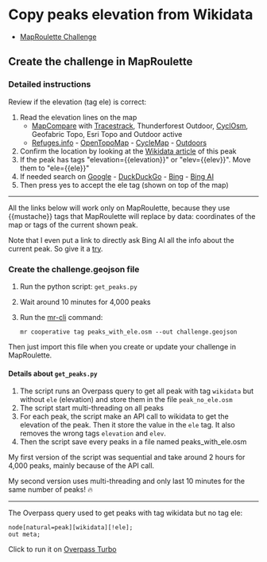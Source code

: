 # Copy peaks elevation from Wikidata

- [MapRoulette Challenge](https://maproulette.org/browse/challenges/23309)

## Create the challenge in MapRoulette

### Detailed instructions

Review if the elevation (tag ele) is correct:
1. Read the elevation lines on the map
    - [MapCompare](https://mc.bbbike.org/mc/?lon={{#mapLon}}&lat={{#mapLat}}&zoom=18&num=6&mt0=tracestrack-topo&mt1=thunderforest-outdoors&mt2=cyclosm&mt3=geofabrik-topo&mt4=esri-topo&mt5=outdooractive-summer-osm) with [Tracestrack](https://www.openstreetmap.org/#map=18/{{#mapLat}}/{{#mapLon}}&layers=P), Thunderforest Outdoor, [CyclOsm](https://www.cyclosm.org/#map=17/{{#mapLat}}/{{#mapLon}}/cyclosm), Geofabric Topo, Esri Topo and Outdoor active
    - [Refuges.info](http://maps.refuges.info/?zoom=18&lat={{#mapLat}}&lon={{#mapLon}}&layers=B0) - [OpenTopoMap](https://opentopomap.org/#map=16/{{#mapLat}}/{{#mapLon}}) - [CycleMap](https://www.opencyclemap.org/?zoom=18&lat={{#mapLat}}/&lon={{#mapLon}}&layers=B0000) - [Outdoors](https://www.opencyclemap.org/?zoom=18&lat=45.1636&lon=5.98541&layers=B0000)
2. Confirm the location by looking at the [Wikidata article](https://www.wikidata.org/wiki/{{wikidata}}) of this peak
3. If the peak has tags "elevation={{elevation}}" or "elev={{elev}}". Move them to "ele={{ele}}"
4. If needed search on [Google](<https://www.google.com/search?q={{name}}>) - [DuckDuckGo](<https://duckduckgo.com/?va=n&t=h_&q={{name}}>) - [Bing](<https://www.bing.com/search?q={{name}}>) - [Bing AI](<https://www.bing.com/search?showconv=1&sendquery=1&q=Give me the maximum amount of information on a peak named {{name}}. I want the precise location and elevation of the peak. Could you also search on Wikidata and Wikipedia for more information?>)
5. Then press yes to accept the ele tag (shown on top of the map)

----

All the links below will work only on MapRoulette, because they use {{mustache}} tags that MapRoulette will replace by data: coordinates of the map or tags of the current shown peak.

Note that I even put a link to directly ask Bing AI all the info about the current peak. So give it a [try](https://maproulette.org/browse/challenges/23309).

### Create the challenge.geojson file

1. Run the python script: `get_peaks.py`
2. Wait around 10 minutes for 4,000 peaks
3. Run the [mr-cli](https://github.com/maproulette/mr-cli) command:

    `mr cooperative tag peaks_with_ele.osm --out challenge.geojson`

Then just import this file when you create or update your challenge in MapRoulette.

#### Details about `get_peaks.py`

1. The script runs an Overpass query to get all peak with tag `wikidata` but without `ele` (elevation) and store them in the file `peak_no_ele.osm`
2. The script start multi-threading on all peaks
3. For each peak, the script make an API call to wikidata to get the elevation of the peak. Then it store the value in the `ele` tag. It also removes the wrong tags `elevation` and `elev`.
4. Then the script save every peaks in a file named peaks_with_ele.osm

My first version of the script was sequential and take around 2 hours for 4,000 peaks, mainly because of the API call.

My second version uses multi-threading and only last 10 minutes for the same number of peaks! 🔥

----

The Overpass query used to get peaks with tag wikidata but no tag ele:
```
node[natural=peak][wikidata][!ele];
out meta;
```

Click to run it on [Overpass Turbo](http://overpass-turbo.eu/s/1BZr)
